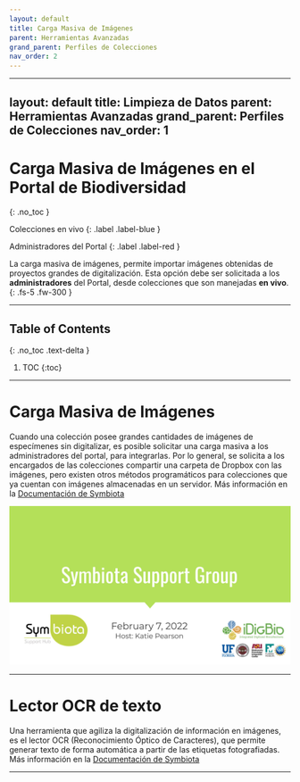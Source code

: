 ```yaml
---
layout: default
title: Carga Masiva de Imágenes
parent: Herramientas Avanzadas
grand_parent: Perfiles de Colecciones
nav_order: 2
---
```


---
layout: default
title: Limpieza de Datos 
parent: Herramientas Avanzadas
grand_parent: Perfiles de Colecciones
nav_order: 1
---


# Carga Masiva de Imágenes en el Portal de Biodiversidad 
{: .no_toc }

<div class="code-example" markdown="1">
Colecciones en vivo
{: .label .label-blue }

Administradores del Portal
{: .label .label-red }
</div>


La carga masiva de imágenes, permite importar imágenes obtenidas de proyectos grandes de digitalización. Esta opción debe ser solicitada a los **administradores** del Portal, desde colecciones que son manejadas **en vivo**. 
{: .fs-5 .fw-300 }

---

## Table of Contents
{: .no_toc .text-delta }

1. TOC
{:toc}

---

# Carga Masiva de Imágenes

Cuando una colección posee grandes cantidades de imágenes de especímenes sin digitalizar, es posible solicitar una carga masiva a los administradores del portal, para integrarlas. Por lo general, se solicita a los encargados de las colecciones compartir una carpeta de Dropbox con las imágenes, pero existen otros métodos programáticos para colecciones que ya cuentan con imágenes almacenadas en un servidor. Más información en la [Documentación de Symbiota](https://biokic.github.io/symbiota-docs/es/editor/images/batch/)

[<img src="https://github.com/GuatemalaPortal/guatemalaportal.github.io/blob/main/static/videos/SSH_Images.jpg?raw=true" alt="Carga Masiva de Imágenes">](https://www.youtube.com/watch?v=v2bcx4oKDVI)

---

# Lector OCR de texto

Una herramienta que agiliza la digitalización de información en imágenes, es el lector OCR (Reconocimiento Óptico de Caracteres), que permite generar texto de forma automática a partir de las etiquetas fotografiadas. Más información en la [Documentación de Symbiota](https://biokic.github.io/symbiota-docs/es/editor/edit/ocr/)



--- 
